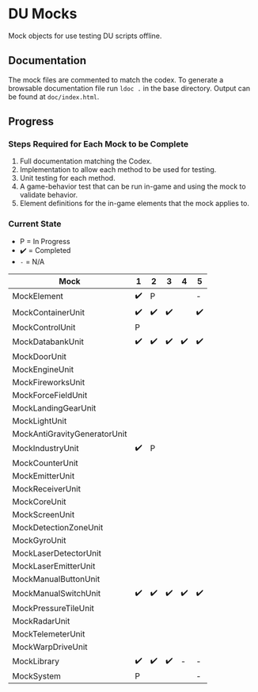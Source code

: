 # DU Mocks

Mock objects for use testing DU scripts offline.

## Documentation

The mock files are commented to match the codex. To generate a browsable documentation file run `ldoc .` in the base directory. Output can be found at `doc/index.html`.

## Progress

### Steps Required for Each Mock to be Complete

1. Full documentation matching the Codex.
2. Implementation to allow each method to be used for testing.
3. Unit testing for each method.
4. A game-behavior test that can be run in-game and using the mock to validate behavior.
5. Element definitions for the in-game elements that the mock applies to.

### Current State

* P = In Progress
* :heavy_check_mark: = Completed
* `-` = N/A

| Mock | 1 | 2 | 3 | 4 | 5 |
| ---- | - | - | - | - | - |
| MockElement | :heavy_check_mark: | P | | | - |
| MockContainerUnit | :heavy_check_mark: | :heavy_check_mark: | :heavy_check_mark: | | :heavy_check_mark: |
| MockControlUnit | P | | | | |
| MockDatabankUnit | :heavy_check_mark: | :heavy_check_mark: | :heavy_check_mark: | :heavy_check_mark: | :heavy_check_mark: |
| MockDoorUnit | | | | | |
| MockEngineUnit | | | | | |
| MockFireworksUnit | | | | | |
| MockForceFieldUnit | | | | | |
| MockLandingGearUnit | | | | | |
| MockLightUnit | | | | | |
| MockAntiGravityGeneratorUnit | | | | | |
| MockIndustryUnit | :heavy_check_mark: | P | | | |
| MockCounterUnit | | | | | |
| MockEmitterUnit | | | | | |
| MockReceiverUnit | | | | | |
| MockCoreUnit | | | | | |
| MockScreenUnit | | | | | |
| MockDetectionZoneUnit | | | | | |
| MockGyroUnit | | | | | |
| MockLaserDetectorUnit | | | | | |
| MockLaserEmitterUnit | | | | | |
| MockManualButtonUnit | | | | | |
| MockManualSwitchUnit | :heavy_check_mark: | :heavy_check_mark: | :heavy_check_mark: | :heavy_check_mark: | :heavy_check_mark: |
| MockPressureTileUnit | | | | | |
| MockRadarUnit | | | | | |
| MockTelemeterUnit | | | | | |
| MockWarpDriveUnit | | | | | |
| MockLibrary | :heavy_check_mark: | :heavy_check_mark: | :heavy_check_mark: | - | - |
| MockSystem | P | | | | - |
